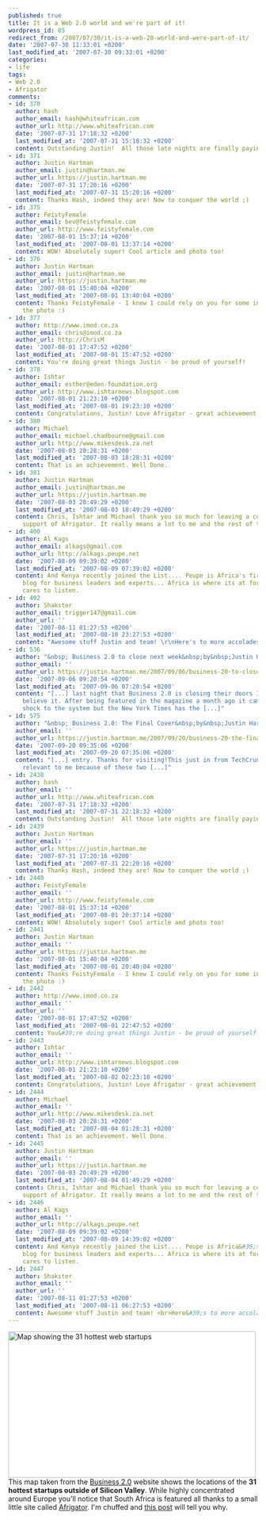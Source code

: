 ```yaml
---
published: true
title: It is a Web 2.0 world and we're part of it!
wordpress_id: 85
redirect_from: /2007/07/30/it-is-a-web-20-world-and-were-part-of-it/
date: '2007-07-30 11:33:01 +0200'
last_modified_at: '2007-07-30 09:33:01 +0200'
categories:
- life
tags:
- Web 2.0
- Afrigator
comments:
- id: 370
  author: hash
  author_email: hash@whiteafrican.com
  author_url: http://www.whiteafrican.com
  date: '2007-07-31 17:18:32 +0200'
  last_modified_at: '2007-07-31 15:18:32 +0200'
  content: Outstanding Justin!  All those late nights are finally paying off.   :)
- id: 371
  author: Justin Hartman
  author_email: justin@hartman.me
  author_url: https://justin.hartman.me
  date: '2007-07-31 17:20:16 +0200'
  last_modified_at: '2007-07-31 15:20:16 +0200'
  content: Thanks Hash, indeed they are! Now to conquer the world ;)
- id: 375
  author: FeistyFemale
  author_email: bev@feistyfemale.com
  author_url: http://www.feistyfemale.com
  date: '2007-08-01 15:37:14 +0200'
  last_modified_at: '2007-08-01 13:37:14 +0200'
  content: WOW! Absolutely super! Cool article and photo too!
- id: 376
  author: Justin Hartman
  author_email: justin@hartman.me
  author_url: https://justin.hartman.me
  date: '2007-08-01 15:40:04 +0200'
  last_modified_at: '2007-08-01 13:40:04 +0200'
  content: Thanks FeistyFemale - I knew I could rely on you for some inspiration on
    the photo :)
- id: 377
  author: http://www.imod.co.za
  author_email: chris@imod.co.za
  author_url: http://ChrisM
  date: '2007-08-01 17:47:52 +0200'
  last_modified_at: '2007-08-01 15:47:52 +0200'
  content: You're doing great things Justin - be proud of yourself!
- id: 378
  author: Ishtar
  author_email: esther@eden-foundation.org
  author_url: http://www.ishtarnews.blogspot.com
  date: '2007-08-01 21:23:10 +0200'
  last_modified_at: '2007-08-01 19:23:10 +0200'
  content: Congratulations, Justin! Love Afrigator - great achievement!
- id: 380
  author: Michael
  author_email: michael.chadbourne@gmail.com
  author_url: http://www.mikesdesk.za.net
  date: '2007-08-03 20:28:31 +0200'
  last_modified_at: '2007-08-03 18:28:31 +0200'
  content: That is an achievement. Well Done.
- id: 381
  author: Justin Hartman
  author_email: justin@hartman.me
  author_url: https://justin.hartman.me
  date: '2007-08-03 20:49:29 +0200'
  last_modified_at: '2007-08-03 18:49:29 +0200'
  content: Chris, Ishtar and Michael thank you so much for leaving a comment and your
    support of Afrigator. It really means a lot to me and the rest of the team!!!
- id: 400
  author: Al Kags
  author_email: alkags@gmail.com
  author_url: http://alkags.peupe.net
  date: '2007-08-09 09:39:02 +0200'
  last_modified_at: '2007-08-09 07:39:02 +0200'
  content: And Kenya recently joined the List.... Peupe is Africa's first corporate
    blog for business leaders and experts... Africa is where its at for anyone who
    cares to listen.
- id: 402
  author: Shakster
  author_email: trigger147@gmail.com
  author_url: ''
  date: '2007-08-11 01:27:53 +0200'
  last_modified_at: '2007-08-10 23:27:53 +0200'
  content: "Awesome stuff Justin and team! \r\nHere's to more accolades for Afrigator.com!"
- id: 536
  author: "&nbsp; Business 2.0 to close next week&nbsp;by&nbsp;Justin Hartman"
  author_email: ''
  author_url: https://justin.hartman.me/2007/09/06/business-20-to-close-next-week/
  date: '2007-09-06 09:20:54 +0200'
  last_modified_at: '2007-09-06 07:20:54 +0200'
  content: "[...] last night that Business 2.0 is closing their doors I simply couldn't
    believe it. After being featured in the magazine a month ago it came as a big
    shock to the system but the New York Times has the [...]"
- id: 575
  author: "&nbsp; Business 2.0: The Final Cover&nbsp;by&nbsp;Justin Hartman"
  author_email: ''
  author_url: https://justin.hartman.me/2007/09/20/business-20-the-final-cover/
  date: '2007-09-20 09:35:06 +0200'
  last_modified_at: '2007-09-20 07:35:06 +0200'
  content: "[...] entry. Thanks for visiting!This just in from TechCrunch. It's
    relevant to me because of these two [...]"
- id: 2438
  author: hash
  author_email: ''
  author_url: http://www.whiteafrican.com
  date: '2007-07-31 17:18:32 +0200'
  last_modified_at: '2007-07-31 22:18:32 +0200'
  content: Outstanding Justin!  All those late nights are finally paying off.   :)
- id: 2439
  author: Justin Hartman
  author_email: ''
  author_url: https://justin.hartman.me
  date: '2007-07-31 17:20:16 +0200'
  last_modified_at: '2007-07-31 22:20:16 +0200'
  content: Thanks Hash, indeed they are! Now to conquer the world ;)
- id: 2440
  author: FeistyFemale
  author_email: ''
  author_url: http://www.feistyfemale.com
  date: '2007-08-01 15:37:14 +0200'
  last_modified_at: '2007-08-01 20:37:14 +0200'
  content: WOW! Absolutely super! Cool article and photo too!
- id: 2441
  author: Justin Hartman
  author_email: ''
  author_url: https://justin.hartman.me
  date: '2007-08-01 15:40:04 +0200'
  last_modified_at: '2007-08-01 20:40:04 +0200'
  content: Thanks FeistyFemale - I knew I could rely on you for some inspiration on
    the photo :)
- id: 2442
  author: http://www.imod.co.za
  author_email: ''
  author_url: ''
  date: '2007-08-01 17:47:52 +0200'
  last_modified_at: '2007-08-01 22:47:52 +0200'
  content: You&#39;re doing great things Justin - be proud of yourself!
- id: 2443
  author: Ishtar
  author_email: ''
  author_url: http://www.ishtarnews.blogspot.com
  date: '2007-08-01 21:23:10 +0200'
  last_modified_at: '2007-08-02 02:23:10 +0200'
  content: Congratulations, Justin! Love Afrigator - great achievement!
- id: 2444
  author: Michael
  author_email: ''
  author_url: http://www.mikesdesk.za.net
  date: '2007-08-03 20:28:31 +0200'
  last_modified_at: '2007-08-04 01:28:31 +0200'
  content: That is an achievement. Well Done.
- id: 2445
  author: Justin Hartman
  author_email: ''
  author_url: https://justin.hartman.me
  date: '2007-08-03 20:49:29 +0200'
  last_modified_at: '2007-08-04 01:49:29 +0200'
  content: Chris, Ishtar and Michael thank you so much for leaving a comment and your
    support of Afrigator. It really means a lot to me and the rest of the team!!!
- id: 2446
  author: Al Kags
  author_email: ''
  author_url: http://alkags.peupe.net
  date: '2007-08-09 09:39:02 +0200'
  last_modified_at: '2007-08-09 14:39:02 +0200'
  content: And Kenya recently joined the List.... Peupe is Africa&#39;s first corporate
    blog for business leaders and experts... Africa is where its at for anyone who
    cares to listen.
- id: 2447
  author: Shakster
  author_email: ''
  author_url: ''
  date: '2007-08-11 01:27:53 +0200'
  last_modified_at: '2007-08-11 06:27:53 +0200'
  content: Awesome stuff Justin and team! <br>Here&#39;s to more accolades for Afrigator.com!
---
```

<a href="http://www.flickr.com/photos/justinhartman/948963719/" title="Photo Sharing"><img src="http://farm2.static.flickr.com/1078/948963719_169ae25a0c.jpg" width="500" height="295" alt="Map showing the 31 hottest web startups" /></a>
This map taken from the <a href="http://www.business2.com">Business 2.0</a> website shows the locations of the <strong>31 hottest startups outside of Silicon Valley</strong>. While highly concentrated around Europe you'll notice that South Africa is featured all thanks to a small little site called <a href="http://afrigator.com">Afrigator</a>.
I'm chuffed and <a href="http://blog.afrigator.com/2007/07/30/afrigator-featured-in-the-worlds-hottest-startups/">this post</a> will tell you why.
